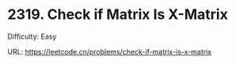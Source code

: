 # 2319. Check if Matrix Is X-Matrix

Difficulty: Easy

URL: https://leetcode.cn/problems/check-if-matrix-is-x-matrix

